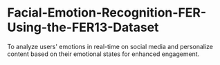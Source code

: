 # Facial-Emotion-Recognition-FER-Using-the-FER13-Dataset
To analyze users' emotions in real-time on social media and personalize content based on their emotional states for enhanced engagement.
